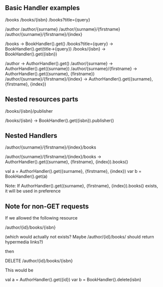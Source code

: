 Basic Handler examples
----------------------

/books
/books/{isbn}
/books?title={query}

/author
/author/{surname}
/author/{surname}/{firstname}
/author/{surname}/{firstname}/{index}

/books -> BookHandler().get()
/books?title={query} -> BookHandler().get(title->{query})
/books/{isbn} -> BookHandler().get({isbn})

/author -> AuthorHandler().get()
/author/{surname} -> AuthorHandler().get({surname})
/author/{surname}/{firstname} -> AuthorHandler().get({surname}, {firstname})
/author/{surname}/{firstname}/{index} -> AuthorHandler().get({surname}, {firstname}, {index})

Nested resources parts
----------------------

/books/{isbn}/publisher

/books/{isbn} -> BookHandler().get({isbn}).publisher()

Nested Handlers
---------------

/author/{surname}/{firstname}/{index}/books

/author/{surname}/{firstname}/{index}/books -> AuthorHandler().get({surname}, {firstname}, {index}).books()

  val a = AuthorHandler().get({surname}, {firstname}, {index})
  var b = BookHandler().get(a)

Note: If AuthorHandler().get({surname}, {firstname}, {index}).books() exists, it will be used in preference


Note for non-GET requests
-------------------------

If we allowed the following resource

 /author/{id}/books/{isbn}

(which would actually not exists? Maybe /author/{id}/books/ should return hypermedia links?)

then

DELETE /author/{id}/books/{isbn}

This would be

  val a = AuthorHandler().get({id})
  var b = BookHandler().delete(isbn)